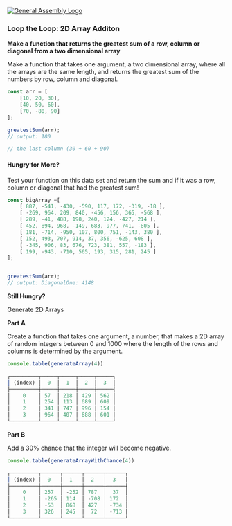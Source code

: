 [![General Assembly Logo](https://camo.githubusercontent.com/1a91b05b8f4d44b5bbfb83abac2b0996d8e26c92/687474703a2f2f692e696d6775722e636f6d2f6b6538555354712e706e67)](https://generalassemb.ly)

### Loop the Loop: 2D Array Additon

**Make a function that returns the greatest sum of a row, column or diagonal from a two dimensional array**


Make a function that takes one argument, a two dimensional array, where all the arrays are the same length, and returns the greatest sum of the numbers by row, column and diagonal.
```js
const arr = [
    [10, 20, 30],
    [40, 50, 60],
    [70, -80, 90]
];

greatestSum(arr);
// output: 180  

// the last column (30 + 60 + 90)
```

#### Hungry for More?


Test your function on this data set and return the sum and if it was a row, column or diagonal that had the greatest sum!

```js
const bigArray =[
    [ 887, -541, -430, -590, 117, 172, -319, -18 ],
    [ -269, 964, 209, 840, -456, 156, 365, -568 ],
    [ 289, -41, 488, 198, 240, 124, -427, 214 ],
    [ 452, 894, 968, -149, 683, 977, 741, -805 ],
    [ 181, -714, -950, 107, 800, 751, -143, 380 ],
    [ 152, 493, 707, 914, 37, 356, -625, 608 ],
    [ -345, 906, 83, 676, 723, 381, 557, -183 ],
    [ 199, -943, -710, 565, 193, 315, 281, 245 ]
];


greatestSum(arr);
// output: DiagonalOne: 4148  


```



**Still Hungry?**<br>

Generate 2D Arrays

**Part A**

Create a function that takes one argument, a number, that makes a 2D array of random integers between 0  and 1000 where the length of the rows and columns is determined by the argument.

```js
console.table(generateArray(4))

┌─────────┬─────┬─────┬─────┬─────┐
│ (index) │  0  │  1  │  2  │  3  │
├─────────┼─────┼─────┼─────┼─────┤
│    0    │ 57  │ 218 │ 429 │ 562 │
│    1    │ 254 │ 113 │ 689 │ 609 │
│    2    │ 341 │ 747 │ 996 │ 154 │
│    3    │ 964 │ 407 │ 688 │ 601 │
└─────────┴─────┴─────┴─────┴─────┘
```

**Part B**

Add a 30% chance that the integer will become negative.

```js
console.table(generateArrayWithChance(4))

┌─────────┬──────┬──────┬──────┬──────┐
│ (index) │  0   │  1   │  2   │  3   │
├─────────┼──────┼──────┼──────┼──────┤
│    0    │ 257  │ -252 │ 787  │  37  │
│    1    │ -265 │ 114  │ -708 │ 172  │
│    2    │ -53  │ 868  │ 427  │ -734 │
│    3    │ 326  │ 245  │  72  │ -713 │
└─────────┴──────┴──────┴──────┴──────┘
```
